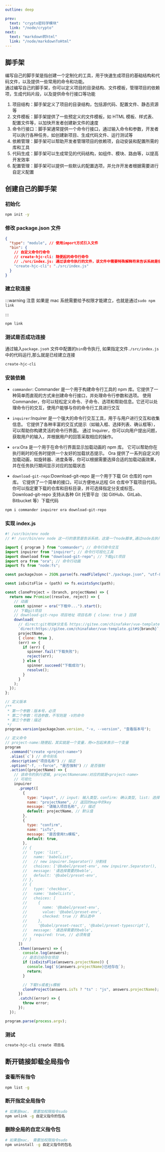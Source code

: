 ```yaml
---
outline: deep

prev:
  text: "crypto密码学模块"
  link: "/node/crypto"
next:
  text: "markdown转html"
  link: "/node/markdownToHtml"
---
```


## 脚手架

编写自己的脚手架是指创建一个定制化的工具，用于快速生成项目的基础结构和代码文件，以及提供一些常用的命令和功能。<br />
通过编写自己的脚手架，你可以定义项目的目录结构、文件模板，管理项目的依赖项，生成代码片段，以及提供命令行接口等功能<br />

1. 项目结构：脚手架定义了项目的目录结构，包括源代码、配置文件、静态资源等
2. 文件模板：脚手架提供了一些预定义的文件模板，如 HTML 模板、样式表、配置文件等，以加快开发者创建新文件的速度
3. 命令行接口：脚手架通常提供一个命令行接口，通过输入命令和参数，开发者可以执行各种任务，如创建新项目、生成代码文件、运行测试等
4. 依赖管理：脚手架可以帮助开发者管理项目的依赖项，自动安装和配置所需的库和工具
5. 代码生成：脚手架可以生成常见的代码结构，如组件、模块、路由等，以提高开发效率
6. 配置管理：脚手架可以提供一些默认的配置选项，并允许开发者根据需要进行自定义配置

## 创建自己的脚手架

### 初始化

```sh
npm init -y
```

### 修改 package.json 文件

```json
{
  "type": "module", // 使用import方式引入文件
  "bin": {
    // 自定义命令行命令
    // create-hjc-cli: 随便起的命令行命令
    // ./src/index.js: 通过该命令执行的文件，该文件中需要特殊解释符来告诉系统是使用node解析，也就是#! /usr/bin/env node
    "create-hjc-cli": "./src/index.js"
  }
}
```

### 建立软连接

:::warning 注意
如果是 mac 系统需要给予权限才能建立，也就是通过`sudo npm link`

:::

```sh
npm link
```

### 测试是否成功连接

通过输入`package.jso`n 文件中配置的`bin`命令执行, 如果指定文件`./src/index.js`中的代码运行,那么就是已经建立连接

```sh
create-hjc-cli
```

### 安装依赖

- `commander`: Commander 是一个用于构建命令行工具的 npm 库。它提供了一种简单而直观的方式来创建命令行接口，并处理命令行参数和选项。
  使用 Commander，你可以轻松定义命令、子命令、选项和帮助信息。它还可以处理命令行的交互，使用户能够与你的命令行工具进行交互

- `inquirer`:Inquirer 是一个强大的命令行交互工具，用于与用户进行交互和收集信息。
  它提供了各种丰富的交互式提示（如输入框、选择列表、确认框等），可以帮助你构建灵活的命令行界面。
  通过 Inquirer，你可以向用户提出问题，获取用户的输入，并根据用户的回答采取相应的操作。

- `ora`:Ora 是一个用于在命令行界面显示加载动画的 npm 库。
  它可以帮助你在执行耗时的任务时提供一个友好的加载状态提示。
  Ora 提供了一系列自定义的加载动画，如旋转器、进度条等，你可以根据需要选择合适的加载动画效果，并在任务执行期间显示对应的加载状态

- `download-git-repo`:Download-git-repo 是一个用于下载 Git 仓库的 npm 库。
  它提供了一个简单的接口，可以方便地从远程 Git 仓库中下载项目代码。
  你可以指定要下载的仓库和目标目录，并可选择指定分支或标签。
  Download-git-repo 支持从各种 Git 托管平台（如 GitHub、GitLab、Bitbucket 等）下载代码

```sh
npm i commander inquirer ora download-git-repo
```

### 实现 index.js

```js
#! /usr/bin/env node
// #! /usr/bin/env node 这一行的意思是告诉系统，这是一个node脚本,通过node去执行这个脚本

import { program } from "commander"; // 命令行命令交互
import inpuirer from "inquirer"; // 命令行可视化工具
import download from "download-git-repo"; // 下载git项目
import ora from "ora"; // 命令行动画
import fs from "node:fs";

const packageJson = JSON.parse(fs.readFileSync("./package.json", "utf-8"));

const isExitsFlie = (path) => fs.existsSync(path);

const cloneProject = (branch, projectName) => {
  return new Promise((resolve, reject) => {
    // 动画
    const spinner = ora("下载中...").start();
    // 下载git项目
    // download-git-repo 项目地址 项目名称 { clone: true } 回调
    download(
      // direct:git地址#分支名 https://gitee.com/chinafaker/vue-template.git这地址取之于 小满zs
      `direct:https://gitee.com/chinafaker/vue-template.git#${branch}`,
      projectName,
      { clone: true },
      (err) => {
        if (err) {
          spinner.fail("下载失败");
          reject(err);
        } else {
          spinner.succeed("下载成功");
          resolve();
        }
      }
    );
  });
};

// 定义版本
/**
 * 第一个参数：版本号，必须
 * 第二个参数：可选参数，不写则是 -V的命令
 * 第三个参数：描述
 */
program.version(packageJson.version, "-v, --version", "查看版本号");

// 定义命令
// project-name:随便起，其实就是一个变量，用<>包起来表示一个变量
program
  .command("create <project-name>")
  .alias(`c`) // 命令别名
  .description("项目名称") // 描述
  .option("-f, --force", "是否强制") // 是否强制
  .action((projectName) => {
    // 该命令的执行逻辑, projectNamename:对应的就是<project-name>
    // 可视化
    inpuirer
      .prompt([
        {
          type: "input", // input: 输入类型，confirm: 确认类型, list: 选择类型, checkbox: 多选
          name: "projectName", // 返回的map中的key
          message: "请输入项目名称", // 描述
          default: projectName, // 默认值
        },
        {
          type: "confirm",
          name: "isTs",
          message: "是否使用ts模板",
          default: true,
        },
        // {
        //   type: 'list',
        //   name: 'babelList',
        //   // new inpuirer.Separator() 分割线
        //   choices: ['@babel/preset-env', new inpuirer.Separator(), '@babel/preset-react', '@babel/preset-typescript', 'none'],
        //   message: '请选择需要的beble',
        //   default: '@babel/preset-env',
        // },
        // {
        //   type: 'checkbox',
        //   name: 'babelLists',
        //   choices: [
        //     {
        //       name: '@babel/preset-env',
        //       value: '@babel/preset-env',
        //       checked: true // 默认选中
        //     },
        //     '@babel/preset-react', '@babel/preset-typescript'],
        //   message: '请选择需要的beble',
        //   required: true, // 必须有值
        // }
      ])
      .then((answers) => {
        console.log(answers);
        // 是否已经存在项目
        if (isExitsFlie(answers.projectName)) {
          console.log(`${answers.projectName}已经存在`);
          return;
        }

        // 下载ts或者js模板
        cloneProject(answers.isTs ? "ts" : "js", answers.projectName);
      })
      .catch((error) => {
        throw error;
      });
  });

program.parse(process.argv);
```

### 测试

```sh
create-hjc-cli create 项目名
```

## 断开链接卸载全局指令

### 查看所有指令

```sh
npm list -g
```

### 断开指定全局指令

```sh
# 如果是mac， 需要加权限指令sudo
npm unlink -g 自定义指令的包名
```

### 删除全局的自定义指令包

```sh
# 如果是mac， 需要加权限指令sudo
npm uninstall -g 自定义指令的包名
```
